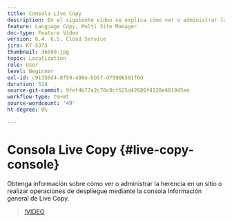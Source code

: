 ```yaml
---
title: Consola Live Copy
description: En el siguiente vídeo se explica cómo ver o administrar la herencia en un sitio, o cómo realizar operaciones de despliegue mediante la consola Información general de Live Copy.
feature: Language Copy, Multi Site Manager
doc-type: Feature Video
version: 6.4, 6.5, Cloud Service
jira: KT-5373
thumbnail: 36680.jpg
topic: Localization
role: User
level: Beginner
exl-id: c91356d4-8f59-498e-bb57-d75906581f6d
duration: 524
source-git-commit: 9fef4b77a2c70c8cf525d42686f4120e481945ee
workflow-type: tm+mt
source-wordcount: '49'
ht-degree: 0%

---
```


# Consola Live Copy {#live-copy-console}

Obtenga información sobre cómo ver o administrar la herencia en un sitio o realizar operaciones de despliegue mediante la consola Información general de Live Copy.

>[!VIDEO](https://video.tv.adobe.com/v/36680?quality=12&learn=on)
